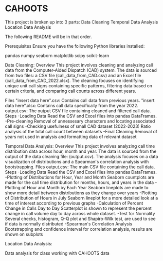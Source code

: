 # CAHOOTS

This project is broken up into 3 parts:
Data Cleaning
Temporal Data Analysis 
Location Data Analysis

The following README will be in that order.

Prerequisites
Ensure you have the following Python libraries installed:

pandas
numpy
seaborn
matplotlib
scipy
scikit-learn


Data Cleaning:
Overview
This project involves cleaning and analyzing call data from the Computer-Aided Dispatch (CAD) system. The data is sourced from two files: a CSV file (call_data_from_CAD.csv) and an Excel file (call_data_from_CAD_2022.xlsx). The cleaning focuses on identifying unique unit call signs containing specific patterns, filtering data based on certain criteria, and comparing call counts across different years.

Files
"insert data here".csv: Contains call data from previous years.
"insert data here".xlsx: Contains call data specifically from the year 2022.
output.csv: The output CSV file containing cleaned and filtered call data.
Steps
-Loading Data
  Read the CSV and Excel files into pandas DataFrames.
-Pre-cleaning
  Removal of unnessesary characters and locating associated call signs
-Checking usefulness of small CAD dataset (2022-2023)
  Ratio analysis of the total call count between datasets
-Final Cleaning
  Removal of years not used in analysis and formatting data of relevant dataset

Temporal Data Analysis:
Overview
This project involves analyzing call time distribution data across hour, month and year. The data is sourced from the output of the data cleaning file: (output.csv). The analysis focuses on a data visualization of distributions and a Spearman's correlation analysis with bootstrapping. 
Files
output.csv: The main CSV file containing the call data.
Steps
-Loading Data
  Read the CSV and Excel files into pandas DataFrames.
-Plotting of Distributions for Hour, Year and Month
  Seaborn countplots are made for the call time distribution for months, hours, and years in the data
-Plotting of Hour and Month by Each Year
  Seaborn lineplots are made to show more detail between distributions as they change over years
-Plotting of Distribution of Hours in July
  Seaborn lineplot for a more detailed look at a time of interest according to previous graphs
-Calculation of Percent Change in Calls Day to Day
  Scatterplot is shown to represent the percent change in call volume day to day across whole dataset.
-Test for Normality
  Several checks, histogram, Q-Q plot and Shapiro-Wilk test, are used to see if data is normally distributed
-Spearman's Correlation Analysis
  Bootstrapping and confidence interval for correlation analysis, results are shown on subplots

Location Data Analysis:




Data analysis for class working with CAHOOTS data
